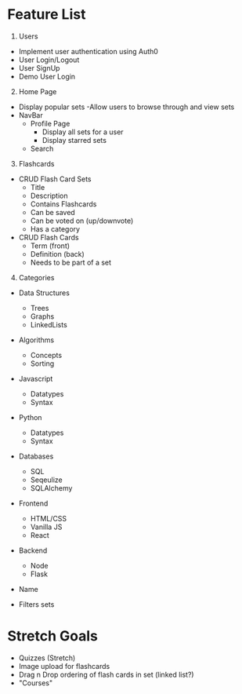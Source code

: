# Feature List

1. Users

- Implement user authentication using Auth0
- User Login/Logout
- User SignUp
- Demo User Login

2. Home Page

- Display popular sets
  -Allow users to browse through and view sets
- NavBar
  - Profile Page
    - Display all sets for a user
    - Display starred sets
  - Search

3. Flashcards

- CRUD Flash Card Sets
  - Title
  - Description
  - Contains Flashcards
  - Can be saved
  - Can be voted on (up/downvote)
  - Has a category
- CRUD Flash Cards
  - Term (front)
  - Definition (back)
  - Needs to be part of a set

4. Categories
  - Data Structures
    - Trees
    - Graphs
    - LinkedLists
  - Algorithms
    - Concepts
    - Sorting
  - Javascript
    - Datatypes
    - Syntax
  - Python
    - Datatypes
    - Syntax
  - Databases
    - SQL
    - Seqeulize
    - SQLAlchemy
  - Frontend
    - HTML/CSS
    - Vanilla JS
    - React
  - Backend
    - Node
    - Flask

- Name
- Filters sets

# Stretch Goals

- Quizzes (Stretch)
- Image upload for flashcards
- Drag n Drop ordering of flash cards in set (linked list?)
- "Courses"